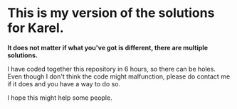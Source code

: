 # This is my version of the solutions for Karel.

**It does not matter if what you've got is different, there are multiple solutions.**

I have coded together this repository in 6 hours, so there can be holes.
Even though I don't think the code might malfunction, please do contact me if it does and you have a way to do so.

I hope this might help some people.
